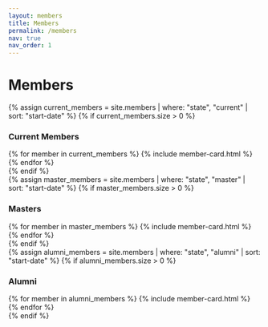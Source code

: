 ```yaml
---
layout: members
title: Members
permalink: /members
nav: true
nav_order: 1
---
```


<div class="container">
<h1 class="mt-5">Members</h1>

<div class="mt-4">
    {% assign current_members = site.members | where: "state", "current" | sort: "start-date" %}
    {% if current_members.size > 0 %}
    <h3 class="badge badge-dark">Current Members</h3>
    <div class="row row-cols-1 row-cols-md-2 row-cols-lg-3 g-3">
        {% for member in current_members %}
            {% include member-card.html %}
        {% endfor %}
    </div>
    {% endif %}
</div>
<div class="mt-4">
    {% assign master_members = site.members | where: "state", "master" | sort: "start-date" %}
    {% if master_members.size > 0 %}
    <h3 class="badge badge-dark">Masters</h3>
    <div class="row row-cols-1 row-cols-md-2 row-cols-lg-3 g-3">
        {% for member in master_members %}
            {% include member-card.html %}
        {% endfor %}
    </div>
    {% endif %}
</div>
<div class="mt-4">
    {% assign alumni_members = site.members | where: "state", "alumni" | sort: "start-date" %}
    {% if alumni_members.size > 0 %}
    <h3 class="badge badge-dark">Alumni</h3>
    <div class="row row-cols-1 row-cols-md-2 row-cols-lg-3 g-3">    
        {% for member in alumni_members %}
            {% include member-card.html %}
        {% endfor %}
    </div>
    {% endif %}
</div>
</div>
